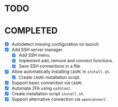 # TODO

# COMPLETED
- [x] Autodetect missing configuration on launch
- [x] Add SSH server manager.
    - [x] Add SSH menu.
    - [x] Implement add, remove and connect functions.
    - [x] Save SSH connections in a file.
- [x] Allow automatically installing `CASMC` in `install.sh`.
    - [x] Create `CASMC` installation script.
- [x] Support basic connection via `CASMC`.
- [x] Automate 2FA using `oathtool`. 
- [x] Create installation script `install.sh`.
- [x] Support alternative connection via `openconnect`.
